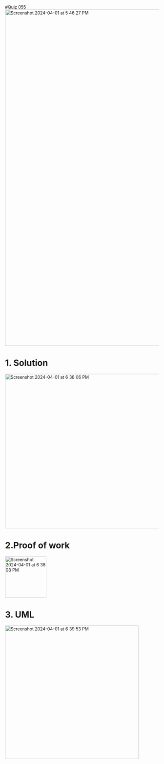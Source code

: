 #Quiz 055
<img width="1102" alt="Screenshot 2024-04-01 at 5 46 27 PM" src="https://github.com/K-Schriber/Unit-4-Comp-Sci/assets/142757998/aae43d5f-de24-4c21-8460-e73344fa8299">

# 1. Solution
<img width="506" alt="Screenshot 2024-04-01 at 6 38 06 PM" src="https://github.com/K-Schriber/Unit-4-Comp-Sci/assets/142757998/0ce1bbfa-770c-4d00-9603-3d15c9b1ec7c">


# 2.Proof of work
<img width="135" alt="Screenshot 2024-04-01 at 6 38 08 PM" src="https://github.com/K-Schriber/Unit-4-Comp-Sci/assets/142757998/8878296d-d388-4cf4-ae11-7e4112d378d9">


# 3. UML
<img width="437" alt="Screenshot 2024-04-01 at 6 39 53 PM" src="https://github.com/K-Schriber/Unit-4-Comp-Sci/assets/142757998/e42f0cd5-2148-4402-a3d8-3b6f3eae9279">

